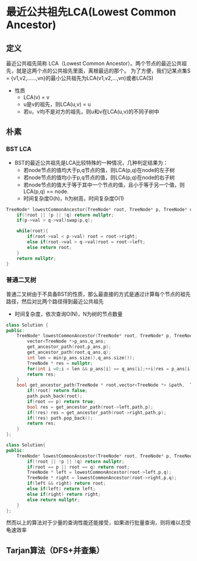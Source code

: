 # 最近公共祖先LCA(Lowest Common Ancestor)

## 定义  
最近公共祖先简称 LCA（Lowest Common Ancestor）。两个节点的最近公共祖先，就是这两个点的公共祖先里面，离根最远的那个。 为了方便，我们记某点集S = {v1,v2,......,vn}的最小公共祖先为LCA(v1,v2,...,vn)或者LCA(S)  
+ 性质
	+ LCA(v) = v
	+ u是v的祖先，则LCA(u,v) = u
	+ 若u，v均不是对方的祖先，则u和v在LCA(u,v)的不同子树中  


## 朴素
### BST LCA  
+ BST的最近公共祖先是LCA比较特殊的一种情况，几种判定结果为：
	+ 若node节点的值均大于p,q节点的值，则LCA(p,q)在node的左子树
	+ 若node节点的值均小于p,q节点的值，则LCA(p,q)在node的右子树
	+ 若node节点的值大于等于其中一个节点的值，且小于等于另一个值，则LCA(p,q) == node. 
	+ 时间复杂度O(h)，h为树高，时间复杂度O(1)

```C++
TreeNode* lowestCommonAncestor(TreeNode* root, TreeNode* p, TreeNode* q){
    if(!root || !p || !q) return nullptr;
    if(p->val > q->val)swap(p,q);

    while(root){
        if(root->val < p->val) root = root->right;
        else if(root->val > q->val)root = root->left;
        else return root;
    }
    return nullptr;
}
```

### 普通二叉树
普通二叉树由于不具备BST的性质，那么最直接的方式是通过计算每个节点的祖先路径，然后对比两个路径得到最近公共祖先  
+ 时间复杂度，依次查询O(N)，N为树的节点数量

```C++
class Solution {
public:
    TreeNode* lowestCommonAncestor(TreeNode* root, TreeNode* p, TreeNode* q) {
        vector<TreeNode *>p_ans,q_ans;
        get_ancestor_path(root,p_ans,p);
        get_ancestor_path(root,q_ans,q);
        int len = min(p_ans.size(),q_ans.size());
        TreeNode * res = nullptr;
        for(int i =0;i < len && p_ans[i] == q_ans[i];++i)res = p_ans[i];
        return res;
    }
    bool get_ancestor_path(TreeNode * root,vector<TreeNode *> &path,  TreeNode * p){
        if(!root) return false;
        path.push_back(root);
        if(root == p) return true;
        bool res = get_ancestor_path(root->left,path,p);
        if(!res) res = get_ancestor_path(root->right,path,p);
        if(!res) path.pop_back();
        return res;
    }
};

class Solution{
public:
    TreeNode* lowestCommonAncestor(TreeNode* root, TreeNode* p, TreeNode* q) {
        if(!root || !p || !q) return nullptr;
        if(root == p || root == q) return root;
        TreeNode * left = lowestCommonAncestor(root->left,p,q);
        TreeNode * right = lowestCommonAncestor(root->right,p,q);
        if(left && right) return root;
        else if(left) return left;
        else if(right) return right;
        else return nullptr;
    }
};
```

然而以上的算法对于少量的查询性能还能接受，如果进行批量查询，则将难以忍受龟速效率  
## Tarjan算法（DFS+并查集）  

